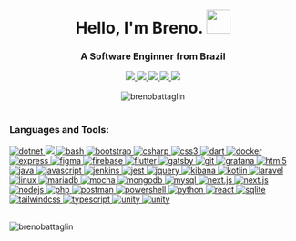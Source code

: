 <h1 align="center">Hello, I'm Breno. <img src="https://media.giphy.com/media/xUA7bb2nI9Q9j98B56/giphy.gif" height="42">
</h1>

<h3 align="center">A Software Enginner from Brazil</h3>
<div align="center">
    <a href="https://www.hackerrank.com/brenobattaglin">
        <img
            src="https://img.shields.io/badge/hackerrank-2E3440?style=for-the-badge&logo=hackerrank&logoColor=00EA64" />
    </a>
    <a href="https://www.instagram.com/brenobattaglin">
        <img src="https://img.shields.io/badge/instagram-2E3440?style=for-the-badge&logo=instagram&logoColor=E4405F" />
    </a>
    <a href="https://www.linkedin.com/in/brenobattaglin">
        <img src="https://img.shields.io/badge/linkedin-2E3440?style=for-the-badge&logo=linkedin&logoColor=0A66C2" />
    </a>
    <a href="https://open.spotify.com/user/brenobattaglin">
        <img src="https://img.shields.io/badge/spotify-2E3440?style=for-the-badge&logo=spotify&logoColor=1DB954" />
    </a>
    <a href="https://www.twitter.com/brenobattaglin">
        <img src="https://img.shields.io/badge/twitter-2E3440?style=for-the-badge&logo=twitter&logoColor=1DA1F2" />
    </a>
    <br />
    <br />
    <img src="https://github-readme-streak-stats.herokuapp.com?user=brenobattaglin&theme=nord&hide_border=true&date_format=M%20j%5B%2C%20Y%5D"
        alt="brenobattaglin" />
</div>
<br />
<h3 align="left">Languages and Tools:</h3>

<div align="left">
    <a href="https://dotnet.microsoft.com/">
        <img src="https://img.shields.io/badge/.net-2E3440?style=for-the-badge&logo=dotnet&logoColor=512BD4" alt="dotnet" />
    </a>
    <a href="https://developer.android.com">
        <img src="https://img.shields.io/badge/android-2E3440?style=for-the-badge&logo=android&logoColor=3DDC84" />
    </a>
    <a href="https://www.gnu.org/software/bash/">
        <img src="https://img.shields.io/badge/bash-2E3440?style=for-the-badge&logo=gnu-bash&logoColor=4EAA25"
            alt="bash" />
    </a>
    <a href="https://getbootstrap.com"> <img
            src="https://img.shields.io/badge/bootstrap-2E3440?style=for-the-badge&logo=bootstrap&logoColor=7952B3"
            alt="bootstrap" />
    </a>
    <a href="https://www.w3schools.com/cs/">
        <img src="https://img.shields.io/badge/c%23-2E3440?style=for-the-badge&logo=csharp&logoColor=239120"
            alt="csharp" />
    </a>
    <a href="https://www.w3schools.com/css/">
        <img src="https://img.shields.io/badge/CSS3-2E3440?style=for-the-badge&logo=css3&logoColor=1572B6" alt="css3" />
    </a>
    <a href="https://dart.dev">
        <img src="https://img.shields.io/badge/dart-2E3440?style=for-the-badge&logo=dart&logoColor=0175C2" alt="dart" />
    </a>
    <a href="https://www.docker.com/">
        <img src="https://img.shields.io/badge/docker-2E3440?style=for-the-badge&logo=docker&logoColor=2496ED"
            alt="docker" />
    </a>
    <a href="https://expressjs.com">
        <img src="https://img.shields.io/badge/express-2E3440?style=for-the-badge&logo=express&logoColor=000000"
            alt="express" />
    </a>
    <a href="https://www.figma.com/">
        <img src="https://img.shields.io/badge/figma-2E3440?style=for-the-badge&logo=figma&logoColor=F24E1E"
            alt="figma" />
    </a>
    <a href="https://firebase.google.com/">
        <img src="https://img.shields.io/badge/firebase-2E3440?style=for-the-badge&logo=firebase&logoColor=FFCA28"
            alt="firebase" />
    </a>
    <a href="https://flutter.dev">
        <img src="https://img.shields.io/badge/flutter-2E3440?style=for-the-badge&logo=flutter&logoColor=02569B"
            alt="flutter" />
    </a>
    <a href="https://www.gatsbyjs.com/">
        <img src="https://img.shields.io/badge/gatsby-2E3440?style=for-the-badge&logo=gatsby&logoColor=663399"
            alt="gatsby" />
    </a>
    <a href="https://git-scm.com/">
        <img src="https://img.shields.io/badge/git-2E3440?style=for-the-badge&logo=git&logoColor=F05032"" alt=" git" />
    </a>
    <a href="https://grafana.com">
        <img src="https://img.shields.io/badge/grafana-2E3440?style=for-the-badge&logo=grafana&logoColor=F46800"
            alt="grafana" />
    </a>
    <a href="https://www.w3.org/html/">
        <img src="https://img.shields.io/badge/html5-2E3440?style=for-the-badge&logo=html5&logoColor=E34F26"
            alt="html5" />
    </a>
    <a href="https://www.java.com">
        <img src="https://img.shields.io/badge/java-2E3440?style=for-the-badge&logo=java&logoColor=007396" alt="java" />
    </a>
    <a href="https://developer.mozilla.org/en-US/docs/Web/JavaScript">
        <img src="https://img.shields.io/badge/javascript-2E3440?style=for-the-badge&logo=javascript&logoColor=F7DF1E"
            alt="javascript" />
    </a>
    <a href="https://www.jenkins.io">
        <img src="https://img.shields.io/badge/jenkins-2E3440?style=for-the-badge&logo=jenkins&logoColor=D24939"
            alt="jenkins" />
    </a>
    <a href="https://jestjs.io">
        <img src="https://img.shields.io/badge/jest-2E3440?style=for-the-badge&logo=jest&logoColor=C21325" alt="jest" />
    </a>
    <a href="https://jquery.com">
        <img src="https://img.shields.io/badge/jquery-2E3440?style=for-the-badge&logo=jquery&logoColor=0769AD"
            alt="jquery" />
    </a>
    <a href="https://www.elastic.co/kibana">
        <img src="https://img.shields.io/badge/kibana-2E3440?style=for-the-badge&logo=kibana&logoColor=005571"
            alt="kibana" />
    </a>
    <a href="https://kotlinlang.org">
        <img src="https://img.shields.io/badge/kotlin-2E3440?style=for-the-badge&logo=kotlin&logoColor=7F52FF"
            alt="kotlin" />
    </a>
    <a href="https://laravel.com/">
        <img src="https://img.shields.io/badge/laravel-2E3440?style=for-the-badge&logo=laravel&logoColor=FF2D20"
            alt="laravel" />
    </a>
    <a href="https://www.linux.org/">
        <img src="https://img.shields.io/badge/linux-2E3440?style=for-the-badge&logo=linux&logoColor=FCC624"
            alt="linux" />
    </a>
    <a href="https://mariadb.org/">
        <img src="https://img.shields.io/badge/mariadb-2E3440?style=for-the-badge&logo=mariadb&logoColor=003545"
            alt="mariadb" />
    </a>
    <a href="https://mochajs.org">
        <img src="https://img.shields.io/badge/mocha-2E3440?style=for-the-badge&logo=mocha&logoColor=8D6748"
            alt="mocha" />
    </a>
    <a href="https://www.mongodb.com/">
        <img src="https://img.shields.io/badge/mongodb-2E3440?style=for-the-badge&logo=mongodb&logoColor=47A248"
            alt="mongodb" />
    </a>
    <a href="https://www.mysql.com/">
        <img src="https://img.shields.io/badge/mysql-2E3440?style=for-the-badge&logo=mysql&logoColor=4479A1"
            alt="mysql" />
    </a>
    <a href="https://www.netlify.com/">
        <img src="https://img.shields.io/badge/netlify-2E3440?style=for-the-badge&logo=netlify&logoColor=00C7B7"
            alt="next.js" />
    </a>
    <a href="https://nextjs.org/">
        <img src="https://img.shields.io/badge/next.js-2E3440?style=for-the-badge&logo=next.js&logoColor=000000"
            alt="next.js" />
    </a>
    <a href="https://nodejs.org">
        <img src="https://img.shields.io/badge/node.js-2E3440?style=for-the-badge&logo=node.js&logoColor=339933"
            alt="nodejs" />
    </a>
    <a href="https://www.php.net">
        <img src="https://img.shields.io/badge/php-2E3440?style=for-the-badge&logo=php&logoColor=777BB4" alt="php" />
    </a>
    <a href="https://postman.com">
        <img src="https://img.shields.io/badge/postman-2E3440?style=for-the-badge&logo=postman&logoColor=FF6C37"
            alt="postman" />
    </a>
    <a href="https://postman.com">
        <img src="https://img.shields.io/badge/powershell-2E3440?style=for-the-badge&logo=powershell&logoColor=5391FE"
            alt="powershell" />
    </a>
    <a href="https://www.python.org">
        <img src="https://img.shields.io/badge/python-2E3440?style=for-the-badge&logo=python&logoColor=3776AB"
            alt="python" />
    </a>
    <a href="https://reactjs.org/">
        <img src="https://img.shields.io/badge/react-2E3440?style=for-the-badge&logo=react&logoColor=61DAFB"
            alt="react" />
    </a>
    <a href="https://www.sqlite.org/">
        <img src="https://img.shields.io/badge/sqlite-2E3440?style=for-the-badge&logo=sqlite&logoColor=003B57"
            alt="sqlite" />
    </a>
    <a href="https://tailwindcss.com/">
        <img src="https://img.shields.io/badge/tailwind_css-2E3440?style=for-the-badge&logo=tailwindcss&logoColor=06B6D4" alt="tailwindcss" />
    </a>
    <a href="https://www.typescriptlang.org/">
        <img src="https://img.shields.io/badge/typescript-2E3440?style=for-the-badge&logo=typescript&logoColor=3178C6" alt="typescript" />
    </a>
    <a href="https://unity.com/">
        <img src="https://img.shields.io/badge/unity-2E3440?style=for-the-badge&logo=unity&logoColor=000000" alt="unity" />
    </a>
    <a href="https://vercel.com/">
        <img src="https://img.shields.io/badge/vercel-2E3440?style=for-the-badge&logo=vercel&logoColor=000000" alt="unity" />
    </a>
    <br />
    <br />
    <p align="left">
        <img src="https://github-readme-stats.vercel.app/api/top-langs?username=brenobattaglin&show_icons=true&theme=nord&locale=en&layout=compact&hide_border=true"
            alt="brenobattaglin" />
    </p>
</div>
